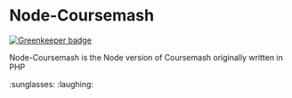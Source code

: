 # Node-Coursemash

[![Greenkeeper badge](https://badges.greenkeeper.io/rajikaimal/Node-Coursemash.svg)](https://greenkeeper.io/)

<p>Node-Coursemash is the Node version of Coursemash originally written in PHP</p>
:sunglasses: :laughing:
